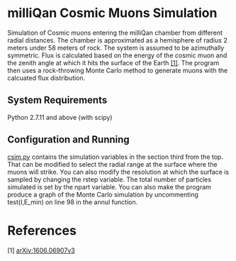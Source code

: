 milliQan Cosmic Muons Simulation
================================

Simulation of Cosmic muons entering the milliQan chamber from different radial distances. The chamber is approximated as a hemisphere of radius 2 meters under 58 meters of rock. The system is assumed to be
azimuthally symmetric. Flux is calculated based on the energy of the cosmic muon and the zenith angle at which it hits the surface of the Earth [\[1\]](#ref1). The program then uses a rock-throwing Monte Carlo
method to generate muons with the calcuated flux distribution.

System Requirements
-------------------

Python 2.7.11 and above (with scipy)

Configuration and Running
-------------------------

[csim.py](../master/csim.py) contains the simulation variables in the section third from the top. That can be modified to select the radial range at the surface where the muons will strike. You can also modify
the resolution at which the surface is sampled by changing the rstep variable. The total number of particles simulated is set by the npart variable. You can also make the program produce a graph of the Monte
Carlo simulation by uncommenting test(I,E_min) on line 98 in the annul function.

References
==========
<a name="ref1"></a>\[1\] [arXiv:1606.06907v3](https://arxiv.org/pdf/1606.06907.pdf)
